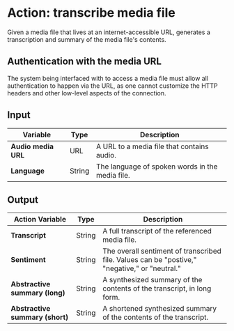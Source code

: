 # Action: transcribe media file

Given a media file that lives at an internet-accessible URL, generates a transcription and summary of the media file's contents. 

## Authentication with the media URL

The system being interfaced with to access a media file must allow all authentication to happen via the URL, as one cannot customize the HTTP headers and other low-level aspects of the connection. 

## Input

| Variable            | Type   | Description                                     |
|---------------------|--------|-------------------------------------------------|
| **Audio media URL** | URL    | A URL to a media file that contains audio.      |
| **Language**        | String | The language of spoken words in the media file. |

## Output

| Action Variable                 | Type   | Description                                     |
|---------------------------------|--------|-------------------------------------------------|
| **Transcript**                  | String | A full transcript of the referenced media file. |
| **Sentiment**                   | String | The overall sentiment of transcribed file. Values can be "postive," "negative," or "neutral." |
| **Abstractive summary (long)**  | String | A synthesized summary of the contents of the transcript, in long form. |
| **Abstractive summary (short)** | String | A shortened synthesized summary of the contents of the transcript. |
